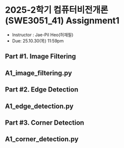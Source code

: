# 2025-2학기 컴퓨터비전개론(SWE3051_41) Assignment1
* Instructor : Jae-Pil Heo(허재필)
* Due: 25.10.30(목) 11:59pm


## Part #1. Image Filtering

A1_image_filtering.py
---

## Part #2. Edge Detection

A1_edge_detection.py
---

## Part #3. Corner Detection

A1_corner_detection.py
---
